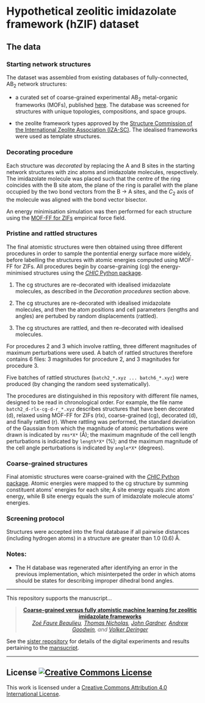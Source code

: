 # Hypothetical zeolitic imidazolate framework (hZIF) dataset

## The data

### Starting network structures

The dataset was assembled from existing databases of fully-connected, 
AB<sub>2</sub> network structures:
    
- a curated set of coarse-grained experimental AB<sub>2</sub> metal-organic 
frameworks (MOFs), published [here](https://pubs.acs.org/doi/full/10.1021/acs.chemmater.1c02439).
The database was screened for structures with unique topologies, compositions, 
and space groups.
    
- the zeolite framework types approved by the [Structure Commission of the 
International Zeolite Association (IZA-SC)](http://www.iza-structure.org/databases/). 
The idealised frameworks were used as template structures.
    
### Decorating procedure

Each structure was *decorated* by replacing the A and B sites in the starting network structures with zinc atoms and imidazolate molecules, respectively. The imidazolate molecule was placed such that the centre of the ring coincides with the B site atom, the plane of the ring is parallel with the plane occupied by the two bond vectors from the B -> A sites, and the *C*<sub>2</sub> axis of the molecule was aligned with the bond vector bisector.

An energy minimisation simulation was then performed for each structure using the [MOF-FF for ZIFs](https://pubs.acs.org/doi/10.1021/acs.jctc.8b01041) empirical force field.

### Pristine and rattled structures

The final atomistic structures were then obtained using three different procedures in order to sample the pontential energy surface more widely, before labelling the structures with atomic energies computed using MOF-FF for ZIFs. All procedures begin by coarse-graining (cg) the energy-minimised structures using the [*CHIC* Python package](https://github.com/tcnicholas/chic).

1) The cg structures are re-decorated with idealised imidazolate molecules, as described in the *Decoration procedures* section above.

2) The cg structures are re-decorated with idealised imidazolate molecules, and then the atom positions and cell parameters (lengths and angles) are pertubed by random displacements (rattled).

3) The cg structures are rattled, and then re-decorated with idealised molecules.

For procedures 2 and 3 which involve rattling, three different magnitudes of maximum perturbations were used. A batch of rattled structures therefore contains 6 files: 3 magnitudes for procedure 2, and 3 magnitudes for procedure 3.

Five batches of rattled structures (`batch2_*.xyz ... batch6_*.xyz`) were produced (by changing the random seed systematically).

The procedures are distinguished in this repository with different file names, designed to be read in chronological order. For example, the file name `batch2_d-rlx-cg-d-r_*.xyz` describes structures that have been decorated (d), relaxed using MOF-FF for ZIFs (rlx), coarse-grained (cg), decorated (d), and finally rattled (r). Where rattling was performed, the standard deviation of the Gaussian from which the magnitude of atomic perturbations were drawn is indicated by `rms*X*` (Å); the maximum magnitude of the cell length perturbations is indicated by `length*X*` (%); and the maximum magnitude of the cell angle perturbations is indicated by `angle*X*` (degrees).

### Coarse-grained structures

Final atomistic structures were coarse-grained with the [*CHIC* Python package](https://github.com/tcnicholas/chic). Atomic energies were mapped to the cg structure by summing constituent atoms' energies for each site; A site energy equals zinc atom energy, while B site energy equals the sum of imidazolate molecule atoms' energies.

### Screening protocol

Structures were accepted into the final database if all pairwise distances (including hydrogen atoms) in a structure are greater than 1.0 (0.6) Å.

### Notes:

- The H database was regenerated after identifying an error in the previous implementation, which misinterpeted the order in which atoms should be states for describing improper dihedral bond angles.

---

This repository supports the manuscript...

<div align="center">

> **[Coarse-grained versus fully atomistic machine learning for zeolitic imidazolate frameworks](https://pubs.rsc.org/en/content/articlelanding/2023/cc/d3cc02265j)**\
> _[Zoé Faure Beaulieu](https://twitter.com/ZFaureBeaulieu), [Thomas Nicholas](https://twitter.com/thomascnicholas), [John Gardner](https://twitter.com/jla_gardner), [Andrew Goodwin](https://goodwingroupox.uk/), and [Volker Deringer](http://deringer.chem.ox.ac.uk)_

</div>

See the [sister repository](https://github.com/ZoeFaureBeaulieu/cg-gpr) for 
details of the digital experiments and results pertaining to the [mansucript](https://pubs.rsc.org/en/content/articlelanding/2023/cc/d3cc02265j).

---

## License <a rel="license" href="http://creativecommons.org/licenses/by/4.0/"><img alt="Creative Commons License" style="border-width:0" src="https://i.creativecommons.org/l/by/4.0/80x15.png" /></a>

This work is licensed under a <a rel="license" href="http://creativecommons.org/licenses/by/4.0/">Creative Commons Attribution 4.0 International License</a>.
